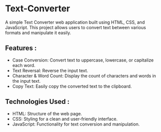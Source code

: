 # Text-Converter

A simple Text Converter web application built using HTML, CSS, and JavaScript. This project allows users to convert text between various formats and manipulate it easily.

## Features :
- Case Conversion: Convert text to uppercase, lowercase, or capitalize each word.
- Text Reversal: Reverse the input text.
- Character & Word Count: Display the count of characters and words in the input text.
- Copy Text: Easily copy the converted text to the clipboard.

## Technologies Used :
- HTML: Structure of the web page.
- CSS: Styling for a clean and user-friendly interface.
- JavaScript: Functionality for text conversion and manipulation.